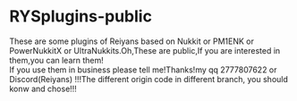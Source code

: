 # RYSplugins-public
These are some plugins of Reiyans based on Nukkit or PM1ENK or PowerNukkitX or UltraNukkits.Oh,These are public,If you are interested in them,you can learn them!
<br>If you use them in business please tell me!Thanks!my qq 2777807622 or Discord(Reiyans)
!!!The different origin code in different branch, you should konw and chose!!!

